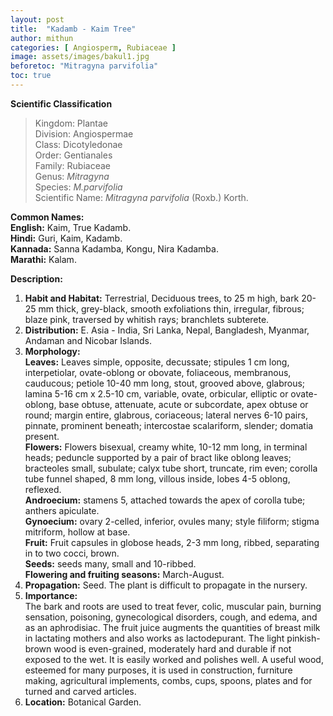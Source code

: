 ```yaml
---
layout: post
title:  "Kadamb - Kaim Tree"
author: mithun
categories: [ Angiosperm, Rubiaceae ]
image: assets/images/bakul1.jpg
beforetoc: "Mitragyna parvifolia"
toc: true
---
```


**Scientific Classification**  
>Kingdom:			Plantae  
>Division:			Angiospermae  
>Class:				Dicotyledonae  
>Order:				Gentianales  
>Family:			Rubiaceae  
>Genus:				*Mitragyna*  
>Species:			*M.parvifolia*  
>Scientific Name:	*Mitragyna parvifolia* (Roxb.) Korth.  

**Common Names:**  
**English:**		Kaim, True Kadamb.  
**Hindi:**			Guri, Kaim, Kadamb.  
**Kannada:**		Sanna Kadamba, Kongu, Nira Kadamba.  
**Marathi:**		Kalam.  

**Description:**  
1. **Habit and Habitat:** Terrestrial, Deciduous trees, to 25 m high, bark 20-25 mm thick, grey-black, smooth exfoliations thin, irregular, fibrous; blaze pink, traversed by whitish rays; branchlets subterete.  
2. **Distribution:** E. Asia - India, Sri Lanka, Nepal, Bangladesh, Myanmar, Andaman and Nicobar Islands.  
3. **Morphology:**  
**Leaves:** Leaves simple, opposite, decussate; stipules 1 cm long, interpetiolar, ovate-oblong or obovate, foliaceous, membranous, cauducous; petiole 10-40 mm long, stout, grooved above, glabrous; lamina 5-16 cm x 2.5-10 cm, variable, ovate, orbicular, elliptic or ovate-oblong, base obtuse, attenuate, acute or subcordate, apex obtuse or round; margin entire, glabrous, coriaceous; lateral nerves 6-10 pairs, pinnate, prominent beneath; intercostae scalariform, slender; domatia present.  
**Flowers:** Flowers bisexual, creamy white, 10-12 mm long, in terminal heads; peduncle supported by a pair of bract like oblong leaves; bracteoles small, subulate; calyx tube short, truncate, rim even; corolla tube funnel shaped, 8 mm long, villous inside, lobes 4-5 oblong, reflexed.  
**Androecium:** stamens 5, attached towards the apex of corolla tube; anthers apiculate.  
**Gynoecium:** ovary 2-celled, inferior, ovules many; style filiform; stigma mitriform, hollow at base.  
**Fruit:** Fruit capsules in globose heads, 2-3 mm long, ribbed, separating in to two cocci, brown.  
**Seeds:** seeds many, small and 10-ribbed.  
**Flowering and fruiting seasons:** March-August.  
4. **Propagation:** Seed. The plant is difficult to propagate in the nursery.  
5. **Importance:**   
The bark and roots are used to treat fever, colic, muscular pain, burning sensation, poisoning, gynecological disorders, cough, and edema, and as an aphrodisiac. The fruit juice augments the quantities of breast milk in lactating mothers and also works as lactodepurant. The light pinkish-brown wood is even-grained, moderately hard and durable if not exposed to the wet. It is easily worked and polishes well. A useful wood, esteemed for many purposes, it is used in construction, furniture making, agricultural implements, combs, cups, spoons, plates and for turned and carved articles.  
6. **Location:** Botanical Garden.  
